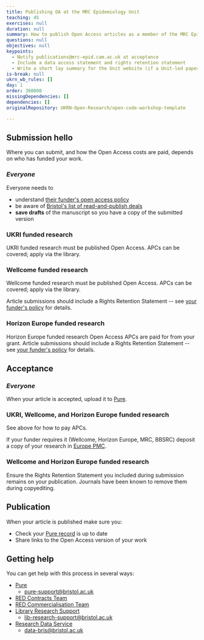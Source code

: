 ```yaml
---
title: Publishing OA at the MRC Epidemiology Unit
teaching: 45
exercises: null
duration: null
summary: How to publish Open Access articles as a member of the MRC Epidemiology Unit.
questions: null
objectives: null
keypoints:
  - Notify publications@mrc-epid.cam.ac.uk at acceptance
  - Include a data access statement and rights retention statement
  - Write a short lay summary for the Unit website (if a Unit-led paper)
is-break: null
ukrn_wb_rules: []
day: 1
order: 300000
missingDependencies: []
dependencies: []
originalRepository: UKRN-Open-Research/open-code-workshop-template

---
```

## Submission hello

Where you can submit, and how the Open Access costs are paid, depends on who has funded your work.

### _Everyone_

Everyone needs to
- understand [their funder's open access policy](https://www.bristol.ac.uk/staff/researchers/open-access/funder-requirements/)
- be aware of [Bristol's list of read-and-publish deals](https://www.bristol.ac.uk/staff/researchers/open-access/funding/read--publish--transformative-deals-/)
- **save drafts** of the manuscript so you have a copy of the submitted version

### UKRI funded research

UKRI funded research must be published Open Access.
APCs can be covered; apply via the library.

### Wellcome funded research

Wellcome funded research must be published Open Access.
APCs can be covered; apply via the library.

Article submissions should include a Rights Retention Statement --
see [your funder's policy](https://www.bristol.ac.uk/staff/researchers/open-access/funder-requirements/) for details.

### Horizon Europe funded research

Horizon Europe funded research Open Access APCs are paid for from your grant.
Article submissions should include a Rights Retention Statement --
see [your funder's policy](https://www.bristol.ac.uk/staff/researchers/open-access/funder-requirements/) for details.

## Acceptance

### _Everyone_

When your article is accepted, upload it to [Pure](https://research-information.bris.ac.uk/pure).

### UKRI, Wellcome, and Horizon Europe funded research

See above for how to pay APCs.

If your funder requires it (Wellcome, Horizon Europe, MRC, BBSRC) deposit a copy of your research
in [Europe PMC](https://plus.europepmc.org/home).

### Wellcome and Horizon Europe funded research

Ensure the Rights Retention Statement you included during submission remains on your publication.
Journals have been known to remove them during copyediting.

## Publication

When your article is published make sure you:
- Check your [Pure record](https://research-information.bris.ac.uk/pure) is up to date
- Share links to the Open Access version of your work


## Getting help

You can get help with this process in several ways:
- [Pure](https://www.bristol.ac.uk/red/research-policy/pure/)
  - [pure-support@bristol.ac.uk](mailto:pure-support@bristol.ac.uk)
- [RED Contracts Team](https://www.bristol.ac.uk/red/contracts/)
- [RED Commercialisation Team](https://www.bristol.ac.uk/red/research-commercial/)
- [Library Research Support](https://www.bristol.ac.uk/library/research-support/)
  - [lib-research-support@bristol.ac.uk](mailto:lib-research-support@bristol.ac.uk)
- [Research Data Service](https://www.bristol.ac.uk/staff/researchers/data/)
  - [data-bris@bristol.ac.uk](mailto:data-bris@bristol.ac.uk)
